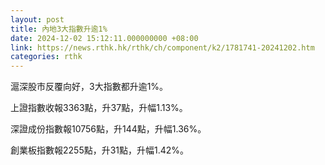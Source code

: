 ```yaml
---
layout: post
title: 內地3大指數升逾1%
date: 2024-12-02 15:12:11.000000000 +08:00
link: https://news.rthk.hk/rthk/ch/component/k2/1781741-20241202.htm
categories: rthk
---
```


滬深股市反覆向好，3大指數都升逾1%。

上證指數收報3363點，升37點，升幅1.13%。

深證成份指數報10756點，升144點，升幅1.36%。

創業板指數報2255點，升31點，升幅1.42%。

